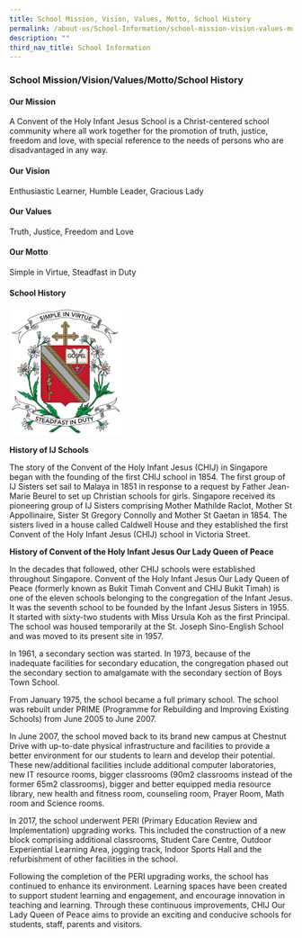 ```yaml
---
title: School Mission, Vision, Values, Motto, School History
permalink: /about-us/School-Information/school-mission-vision-values-motto-history/
description: ""
third_nav_title: School Information
---
```


### School Mission/Vision/Values/Motto/School History

#### Our Mission

A Convent of the Holy Infant Jesus School is a Christ-centered school community where all work together for the promotion of truth, justice, freedom and love, with special reference to the needs of persons who are disadvantaged in any way.

#### Our Vision

Enthusiastic Learner, Humble Leader, Gracious Lady

#### Our Values

Truth, Justice, Freedom and Love

#### Our Motto

Simple in Virtue, Steadfast in Duty

#### School History

<img src="/images/crest.png" 
     style="width:40%">
		 
**History of IJ Schools**

  

The story of the Convent of the Holy Infant Jesus (CHIJ) in Singapore began with the founding of the first CHIJ school in 1854. The first group of IJ Sisters set sail to Malaya in 1851 in response to a request by Father Jean-Marie Beurel to set up Christian schools for girls. Singapore received its pioneering group of IJ Sisters comprising Mother Mathilde Raclot, Mother St Appollinaire, Sister St Gregory Connolly and Mother St Gaetan in 1854. The sisters lived in a house called Caldwell House and they established the first Convent of the Holy Infant Jesus (CHIJ) school in Victoria Street.

  

**History of Convent of the Holy Infant Jesus Our Lady Queen of Peace**

  

In the decades that followed, other CHIJ schools were established throughout Singapore. Convent of the Holy Infant Jesus Our Lady Queen of Peace (formerly known as Bukit Timah Convent and CHIJ Bukit Timah) is one of the eleven schools belonging to the congregation of the Infant Jesus. It was the seventh school to be founded by the Infant Jesus Sisters in 1955. It started with sixty-two students with Miss Ursula Koh as the first Principal. The school was housed temporarily at the St. Joseph Sino-English School and was moved to its present site in 1957.

  

In 1961, a secondary section was started. In 1973, because of the inadequate facilities for secondary education, the congregation phased out the secondary section to amalgamate with the secondary section of Boys Town School.

  

From January 1975, the school became a full primary school. The school was rebuilt under PRIME (Programme for Rebuilding and Improving Existing Schools) from June 2005 to June 2007.

  

In June 2007, the school moved back to its brand new campus at Chestnut Drive with up-to-date physical infrastructure and facilities to provide a better environment for our students to learn and develop their potential. These new/additional facilities include additional computer laboratories, new IT resource rooms, bigger classrooms (90m2 classrooms instead of the former 65m2 classrooms), bigger and better equipped media resource library, new health and fitness room, counseling room, Prayer Room, Math room and Science rooms.

  

In 2017, the school underwent PERI (Primary Education Review and Implementation) upgrading works. This included the construction of a new block comprising additional classrooms, Student Care Centre, Outdoor Experiential Learning Area, jogging track, Indoor Sports Hall and the refurbishment of other facilities in the school.

  

Following the completion of the PERI upgrading works, the school has continued to enhance its environment. Learning spaces have been created to support student learning and engagement, and encourage innovation in teaching and learning. Through these continuous improvements, CHIJ Our Lady Queen of Peace aims to provide an exciting and conducive schools for students, staff, parents and visitors.